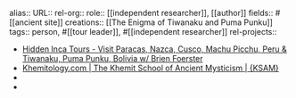 alias::
URL::
rel-org::
role:: [[independent researcher]], [[author]] 
fields:: #[[ancient site]] 
creations:: [[The Enigma of Tiwanaku and Puma Punku]] 
tags:: person, #[[tour leader]], #[[independent researcher]] 
rel-projects::

- [Hidden Inca Tours - Visit Paracas, Nazca, Cusco, Machu Picchu, Peru & Tiwanaku, Puma Punku, Bolivia w/ Brien Foerster](https://hiddenincatours.com/)
- [Khemitology.com | The Khemit School of Ancient Mysticism | {KSAM}](https://www.khemitology.com/)
-
-